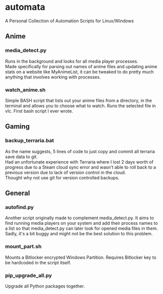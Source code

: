 # automata
A Personal Collection of Automation Scripts for Linux/Windows

## Anime
### media_detect.py
Runs in the background and looks for all media player processes. <br>
Made specifically for parsing out names of anime files and updating anime stats on a website like MyAnimeList, it can be tweaked to do pretty much anything that involves working with processes.

### watch_anime.sh
Simple BASH script that lists out your anime files from a directory, in the terminal and allows you to choose what to watch. Runs the selected file in vlc. First bash script I ever wrote.

## Gaming
### backup_terraria.bat
As the name suggests, 5 lines of code to just copy and commit all terraria save data to git. <br>
Had an unfortunate experience with Terraria where I lost 2 days worth of progress due to a Steam cloud sync error and wasn't able to roll back to a previous version due to lack of version control in the cloud. <br>
Thought why not use git for version controlled backups.

## General
### autofind.py
Another script originally made to complement media_detect.py. It aims to find running media players on your system and add their process names to a list so that media_detect.py can later look for opened media files in them. Sadly, it's a bit buggy and might not be the best solution to this problem.

### mount_part.sh
Mounts a Bitlocker encrypted Windows Partition. Requires Bitlocker key to be hardcoded in the script itself.

### pip_upgrade_all.py
Upgrade all Python packages together.
